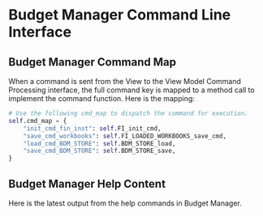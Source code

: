 # Budget Manager Command Line Interface

## Budget Manager Command Map

When a command is sent from the View to the View Model Command Processing
interface, the full command key is mapped to a method call to implement
the command function. Here is the mapping:

```python
# Use the following cmd_map to dispatch the command for execution.
self.cmd_map = {
    "init_cmd_fin_inst": self.FI_init_cmd,
    "save_cmd_workbooks": self.FI_LOADED_WORKBOOKS_save_cmd,
    "load_cmd_BDM_STORE": self.BDM_STORE_load,
    "save_cmd_BDM_STORE": self.BDM_STORE_save,
}
```

## Budget Manager Help Content

Here is the latest output from the help commands in Budget Manager.
